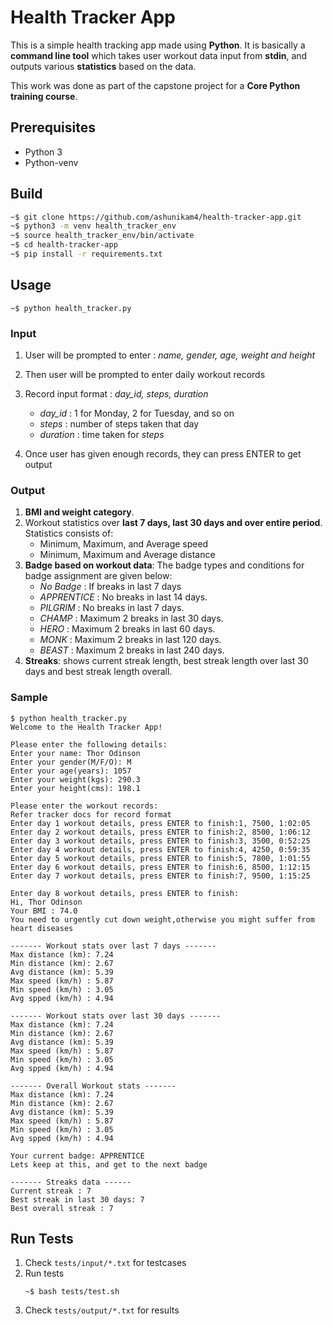 # Health Tracker App

This is a simple health tracking app made using **Python**. It is basically a **command line tool** which takes user workout data input from **stdin**, and outputs various **statistics** based on the data. 

This work was done as part of the capstone project for a **Core Python training course**.

## Prerequisites
* Python 3
* Python-venv

## Build
```bash
~$ git clone https://github.com/ashunikam4/health-tracker-app.git
~$ python3 -m venv health_tracker_env
~$ source health_tracker_env/bin/activate
~$ cd health-tracker-app
~$ pip install -r requirements.txt
```

## Usage
```
~$ python health_tracker.py
```
### Input
1. User will be prompted to enter : *name, gender, age, weight and height*
2. Then user will be prompted to enter daily workout records
3. Record input format : *day_id, steps, duration*

    * *day_id* : 1 for Monday, 2 for Tuesday, and so on
    * *steps* : number of steps taken that day
    * *duration* : time taken for *steps*
4. Once user has given enough records, they can press ENTER to get output

### Output
1. **BMI and weight category**.
2. Workout statistics over **last 7 days, last 30 days and over entire period**. Statistics consists of:
    * Minimum, Maximum, and Average speed
    * Minimum, Maximum and Average distance
2. **Badge based on workout data**: The badge types and conditions for badge assignment are given below:
    * *No Badge* : If breaks in last 7 days
    * *APPRENTICE* : No breaks in last 14 days.
    * *PILGRIM* : No breaks in last 7 days.
    * *CHAMP* : Maximum 2 breaks in last 30 days.
    * *HERO* : Maximum 2 breaks in last 60 days.
    * *MONK* : Maximum 2 breaks in last 120 days.
    * *BEAST* : Maximum 2 breaks in last 240 days.
3. **Streaks**: shows current streak length, best streak length over last 30 days and best streak length overall.

### Sample 
```
$ python health_tracker.py
Welcome to the Health Tracker App!

Please enter the following details:
Enter your name: Thor Odinson
Enter your gender(M/F/O): M
Enter your age(years): 1057
Enter your weight(kgs): 290.3
Enter your height(cms): 198.1

Please enter the workout records:
Refer tracker docs for record format
Enter day 1 workout details, press ENTER to finish:1, 7500, 1:02:05 
Enter day 2 workout details, press ENTER to finish:2, 8500, 1:06:12 
Enter day 3 workout details, press ENTER to finish:3, 3500, 0:52:25
Enter day 4 workout details, press ENTER to finish:4, 4250, 0:59:35 
Enter day 5 workout details, press ENTER to finish:5, 7800, 1:01:55 
Enter day 6 workout details, press ENTER to finish:6, 8500, 1:12:15 
Enter day 7 workout details, press ENTER to finish:7, 9500, 1:15:25 

Enter day 8 workout details, press ENTER to finish:
Hi, Thor Odinson
Your BMI : 74.0
You need to urgently cut down weight,otherwise you might suffer from heart diseases

------- Workout stats over last 7 days -------
Max distance (km): 7.24
Min distance (km): 2.67
Avg distance (km): 5.39
Max speed (km/h) : 5.87
Min speed (km/h) : 3.05
Avg spped (km/h) : 4.94

------- Workout stats over last 30 days -------
Max distance (km): 7.24
Min distance (km): 2.67
Avg distance (km): 5.39
Max speed (km/h) : 5.87
Min speed (km/h) : 3.05
Avg spped (km/h) : 4.94

------- Overall Workout stats -------
Max distance (km): 7.24
Min distance (km): 2.67
Avg distance (km): 5.39
Max speed (km/h) : 5.87
Min speed (km/h) : 3.05
Avg spped (km/h) : 4.94

Your current badge: APPRENTICE
Lets keep at this, and get to the next badge

------- Streaks data ------
Current streak : 7
Best streak in last 30 days: 7
Best overall streak : 7

```

## Run Tests
1. Check `tests/input/*.txt` for testcases
2. Run tests
    ```
    ~$ bash tests/test.sh
    ```
3. Check `tests/output/*.txt` for results